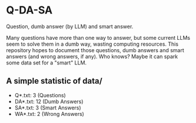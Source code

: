 # Q-DA-SA
Question, dumb answer (by LLM) and smart answer.

Many questions have more than one way to answer, but some current LLMs seem to solve them in a dumb way, wasting computing resources. This repository hopes to document those questions, dumb answers and smart answers (and wrong answers, if any). Who knows? Maybe it can spark some data set for a "smart" LLM.

<!-- FILE_COUNTS_START -->
## A simple statistic of data/
- Q*.txt: 3 (Questions)
- DA*.txt: 12 (Dumb Answers)
- SA*.txt: 3 (Smart Answers)
- WA*.txt: 2 (Wrong Answers)
<!-- FILE_COUNTS_END -->
